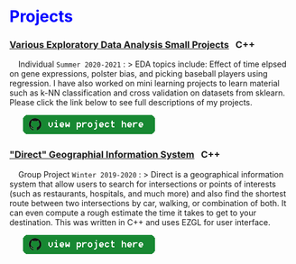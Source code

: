 # <span style="color:blue">Projects</span>


### <a href="https://github.com/ronwho/Direct-GIS" target="_blank">Various Exploratory Data Analysis Small Projects</a> &nbsp; C++

&nbsp; &nbsp; Individual `Summer 2020-2021`
: > EDA topics include: Effect of time elpsed on gene expressions, polster bias, and picking baseball players using regression. I have also worked on mini learning projects to learn material such as k-NN classification and cross validation on datasets from sklearn. Please click the link below to see full descriptions of my projects.

&nbsp; &nbsp; &nbsp; <a href="https://github.com/ronwho/Data-Science" target="_blank"><img src="button-github.png" /></a>

### <a href="https://github.com/ronwho/Direct-GIS" target="_blank">"Direct" Geographial Information System</a> &nbsp; C++

&nbsp; &nbsp; Group Project `Winter 2019-2020`
: > Direct is a geographical information system that allow users to search for intersections or points of interests (such as restaurants, hospitals, and much more) and also find the shortest route between two intersections by car, walking, or combination of both. It can even compute a rough estimate the time it takes to get to your destination. This was written in C++ and uses EZGL for user interface.

&nbsp; &nbsp; &nbsp; <a href="https://github.com/ronwho/Direct-GIS" target="_blank"><img src="button-github.png" /></a>
